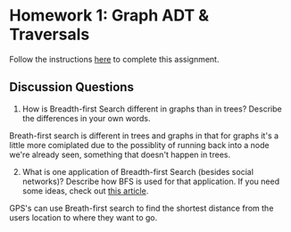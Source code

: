 # Homework 1: Graph ADT & Traversals

Follow the instructions [here](https://make-school-courses.github.io/CS-2.2-Graphs-Recursion/#/Assignments/01-Graph-ADT) to complete this assignment.

## Discussion Questions

1. How is Breadth-first Search different in graphs than in trees? Describe the differences in your own words.

Breath-first search is different in trees and graphs in that for graphs it's a little more comiplated due to the possiblity of running back into a node we're already seen, something that doesn't happen in trees.

2. What is one application of Breadth-first Search (besides social networks)? Describe how BFS is used for that application. If you need some ideas, check out [this article](https://www.geeksforgeeks.org/applications-of-breadth-first-traversal/?ref=rp).

GPS's can use Breath-first search to find the shortest distance from the users location to where they want to go.